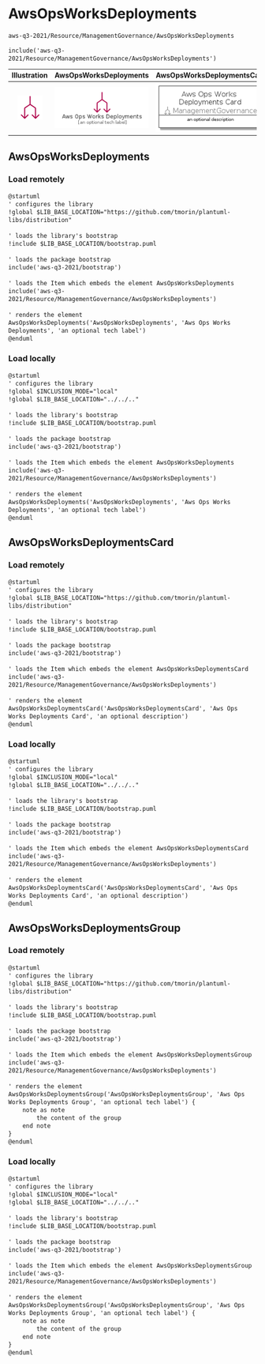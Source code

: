 # AwsOpsWorksDeployments


```text
aws-q3-2021/Resource/ManagementGovernance/AwsOpsWorksDeployments
```

```text
include('aws-q3-2021/Resource/ManagementGovernance/AwsOpsWorksDeployments')
```



| Illustration | AwsOpsWorksDeployments | AwsOpsWorksDeploymentsCard | AwsOpsWorksDeploymentsGroup |
| :---: | :---: | :---: | :---: |
| ![illustration for Illustration](../../../aws-q3-2021/Resource/ManagementGovernance/AwsOpsWorksDeployments.png) | ![illustration for AwsOpsWorksDeployments](../../../aws-q3-2021/Resource/ManagementGovernance/AwsOpsWorksDeployments.Local.png) | ![illustration for AwsOpsWorksDeploymentsCard](../../../aws-q3-2021/Resource/ManagementGovernance/AwsOpsWorksDeploymentsCard.Local.png) | ![illustration for AwsOpsWorksDeploymentsGroup](../../../aws-q3-2021/Resource/ManagementGovernance/AwsOpsWorksDeploymentsGroup.Local.png) |




## AwsOpsWorksDeployments

### Load remotely
```plantuml
@startuml
' configures the library
!global $LIB_BASE_LOCATION="https://github.com/tmorin/plantuml-libs/distribution"

' loads the library's bootstrap
!include $LIB_BASE_LOCATION/bootstrap.puml

' loads the package bootstrap
include('aws-q3-2021/bootstrap')

' loads the Item which embeds the element AwsOpsWorksDeployments
include('aws-q3-2021/Resource/ManagementGovernance/AwsOpsWorksDeployments')

' renders the element
AwsOpsWorksDeployments('AwsOpsWorksDeployments', 'Aws Ops Works Deployments', 'an optional tech label')
@enduml
```

### Load locally
```plantuml
@startuml
' configures the library
!global $INCLUSION_MODE="local"
!global $LIB_BASE_LOCATION="../../.."

' loads the library's bootstrap
!include $LIB_BASE_LOCATION/bootstrap.puml

' loads the package bootstrap
include('aws-q3-2021/bootstrap')

' loads the Item which embeds the element AwsOpsWorksDeployments
include('aws-q3-2021/Resource/ManagementGovernance/AwsOpsWorksDeployments')

' renders the element
AwsOpsWorksDeployments('AwsOpsWorksDeployments', 'Aws Ops Works Deployments', 'an optional tech label')
@enduml
```

## AwsOpsWorksDeploymentsCard

### Load remotely
```plantuml
@startuml
' configures the library
!global $LIB_BASE_LOCATION="https://github.com/tmorin/plantuml-libs/distribution"

' loads the library's bootstrap
!include $LIB_BASE_LOCATION/bootstrap.puml

' loads the package bootstrap
include('aws-q3-2021/bootstrap')

' loads the Item which embeds the element AwsOpsWorksDeploymentsCard
include('aws-q3-2021/Resource/ManagementGovernance/AwsOpsWorksDeployments')

' renders the element
AwsOpsWorksDeploymentsCard('AwsOpsWorksDeploymentsCard', 'Aws Ops Works Deployments Card', 'an optional description')
@enduml
```

### Load locally
```plantuml
@startuml
' configures the library
!global $INCLUSION_MODE="local"
!global $LIB_BASE_LOCATION="../../.."

' loads the library's bootstrap
!include $LIB_BASE_LOCATION/bootstrap.puml

' loads the package bootstrap
include('aws-q3-2021/bootstrap')

' loads the Item which embeds the element AwsOpsWorksDeploymentsCard
include('aws-q3-2021/Resource/ManagementGovernance/AwsOpsWorksDeployments')

' renders the element
AwsOpsWorksDeploymentsCard('AwsOpsWorksDeploymentsCard', 'Aws Ops Works Deployments Card', 'an optional description')
@enduml
```

## AwsOpsWorksDeploymentsGroup

### Load remotely
```plantuml
@startuml
' configures the library
!global $LIB_BASE_LOCATION="https://github.com/tmorin/plantuml-libs/distribution"

' loads the library's bootstrap
!include $LIB_BASE_LOCATION/bootstrap.puml

' loads the package bootstrap
include('aws-q3-2021/bootstrap')

' loads the Item which embeds the element AwsOpsWorksDeploymentsGroup
include('aws-q3-2021/Resource/ManagementGovernance/AwsOpsWorksDeployments')

' renders the element
AwsOpsWorksDeploymentsGroup('AwsOpsWorksDeploymentsGroup', 'Aws Ops Works Deployments Group', 'an optional tech label') {
    note as note
        the content of the group
    end note
}
@enduml
```

### Load locally
```plantuml
@startuml
' configures the library
!global $INCLUSION_MODE="local"
!global $LIB_BASE_LOCATION="../../.."

' loads the library's bootstrap
!include $LIB_BASE_LOCATION/bootstrap.puml

' loads the package bootstrap
include('aws-q3-2021/bootstrap')

' loads the Item which embeds the element AwsOpsWorksDeploymentsGroup
include('aws-q3-2021/Resource/ManagementGovernance/AwsOpsWorksDeployments')

' renders the element
AwsOpsWorksDeploymentsGroup('AwsOpsWorksDeploymentsGroup', 'Aws Ops Works Deployments Group', 'an optional tech label') {
    note as note
        the content of the group
    end note
}
@enduml
```

